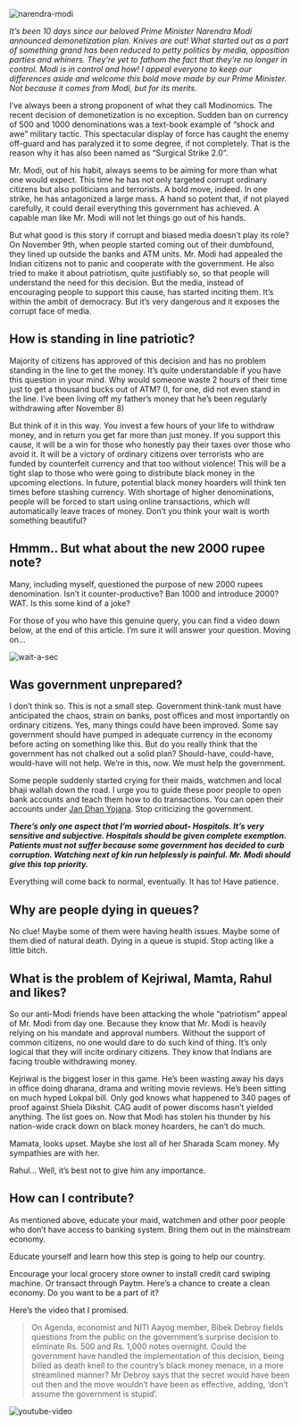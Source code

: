 ![narendra-modi](https://cdn-images-1.medium.com/max/2600/1*3HpIaW2giqQ9nenVp030uQ.jpeg)

_It’s been 10 days since our beloved Prime Minister Narendra Modi announced demonetization plan. Knives are out! What started out as a part of something grand has been reduced to petty politics by media, opposition parties and whiners. They’re yet to fathom the fact that they’re no longer in control. Modi is in control and how! I appeal everyone to keep our differences aside and welcome this bold move made by our Prime Minister. Not because it comes from Modi, but for its merits._

I’ve always been a strong proponent of what they call Modinomics. The recent decision of demonetization is no exception. Sudden ban on currency of 500 and 1000 denominations was a text-book example of “shock and awe” military tactic. This spectacular display of force has caught the enemy off-guard and has paralyzed it to some degree, if not completely. That is the reason why it has also been named as “Surgical Strike 2.0”.

Mr. Modi, out of his habit, always seems to be aiming for more than what one would expect. This time he has not only targeted corrupt ordinary citizens but also politicians and terrorists. A bold move, indeed. In one strike, he has antagonized a large mass. A hand so potent that, if not played carefully, it could derail everything this government has achieved. A capable man like Mr. Modi will not let things go out of his hands.

But what good is this story if corrupt and biased media doesn’t play its role? On November 9th, when people started coming out of their dumbfound, they lined up outside the banks and ATM units. Mr. Modi had appealed the Indian citizens not to panic and cooperate with the government. He also tried to make it about patriotism, quite justifiably so, so that people will understand the need for this decision. But the media, instead of encouraging people to support this cause, has started inciting them. It’s within the ambit of democracy. But it’s very dangerous and it exposes the corrupt face of media.

## How is standing in line patriotic?
Majority of citizens has approved of this decision and has no problem standing in the line to get the money. It’s quite understandable if you have this question in your mind. Why would someone waste 2 hours of their time just to get a thousand bucks out of ATM? (I, for one, did not even stand in the line. I’ve been living off my father’s money that he’s been regularly withdrawing after November 8)

But think of it in this way. You invest a few hours of your life to withdraw money, and in return you get far more than just money. If you support this cause, it will be a win for those who honestly pay their taxes over those who avoid it. It will be a victory of ordinary citizens over terrorists who are funded by counterfeit currency and that too without violence! This will be a tight slap to those who were going to distribute black money in the upcoming elections. In future, potential black money hoarders will think ten times before stashing currency. With shortage of higher denominations, people will be forced to start using online transactions, which will automatically leave traces of money. Don’t you think your wait is worth something beautiful?

## Hmmm.. But what about the new 2000 rupee note?
Many, including myself, questioned the purpose of new 2000 rupees denomination. Isn’t it counter-productive? Ban 1000 and introduce 2000? WAT. Is this some kind of a joke?

For those of you who have this genuine query, you can find a video down below, at the end of this article. I’m sure it will answer your question. Moving on…

![wait-a-sec](https://cdn-images-1.medium.com/max/900/1*ZrvZddHyNE1L8EgKxs0GOw.gif)

## Was government unprepared?
I don’t think so. This is not a small step. Government think-tank must have anticipated the chaos, strain on banks, post offices and most importantly on ordinary citizens. Yes, many things could have been improved. Some say government should have pumped in adequate currency in the economy before acting on something like this. But do you really think that the government has not chalked out a solid plan? Should-have, could-have, would-have will not help. We’re in this, now. We must help the government.

Some people suddenly started crying for their maids, watchmen and local bhaji wallah down the road. I urge you to guide these poor people to open bank accounts and teach them how to do transactions. You can open their accounts under [Jan Dhan Yojana](http://www.pmjdy.gov.in/). Stop criticizing the government.

**_There’s only one aspect that I’m worried about- Hospitals. It’s very sensitive and subjective. Hospitals should be given complete exemption. Patients must not suffer because some government has decided to curb corruption. Watching next of kin run helplessly is painful. Mr. Modi should give this top priority._**

Everything will come back to normal, eventually. It has to! Have patience.

## Why are people dying in queues?
No clue! Maybe some of them were having health issues. Maybe some of them died of natural death. Dying in a queue is stupid. Stop acting like a little bitch.

## What is the problem of Kejriwal, Mamta, Rahul and likes?
So our anti-Modi friends have been attacking the whole “patriotism” appeal of Mr. Modi from day one. Because they know that Mr. Modi is heavily relying on his mandate and approval numbers. Without the support of common citizens, no one would dare to do such kind of thing. It’s only logical that they will incite ordinary citizens. They know that Indians are facing trouble withdrawing money.

Kejriwal is the biggest loser in this game. He’s been wasting away his days in office doing dharana, drama and writing movie reviews. He’s been sitting on much hyped Lokpal bill. Only god knows what happened to 340 pages of proof against Shiela Dikshit. CAG audit of power discoms hasn’t yielded anything. The list goes on. Now that Modi has stolen his thunder by his nation-wide crack down on black money hoarders, he can’t do much.

Mamata, looks upset. Maybe she lost all of her Sharada Scam money. My sympathies are with her.

Rahul… Well, it’s best not to give him any importance.

## How can I contribute?
As mentioned above, educate your maid, watchmen and other poor people who don’t have access to banking system. Bring them out in the mainstream economy.

Educate yourself and learn how this step is going to help our country.

Encourage your local grocery store owner to install credit card swiping machine. Or transact through Paytm. Here’s a chance to create a clean economy. Do you want to be a part of it?

Here’s the video that I promised.

> On Agenda, economist and NITI Aayog member, Bibek Debroy fields questions from the public on the government’s surprise decision to eliminate Rs. 500 and Rs. 1,000 notes overnight. Could the government have handled the implementation of this decision, being billed as death knell to the country’s black money menace, in a more streamlined manner? Mr Debroy says that the secret would have been out then and the move wouldn’t have been as effective, adding, ‘don’t assume the government is stupid’.

![youtube-video](https://www.youtube.com/watch?v=Q27tsbSileE)
